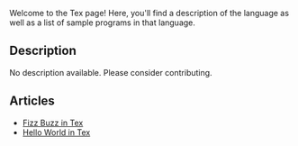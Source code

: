 Welcome to the Tex page! Here, you'll find a description of the language as well as a list of sample programs in that language.

## Description

No description available. Please consider contributing.

## Articles

- [Fizz Buzz in Tex](https://sampleprograms.io/projects/fizz-buzz/tex)
- [Hello World in Tex](https://sampleprograms.io/projects/hello-world/tex)